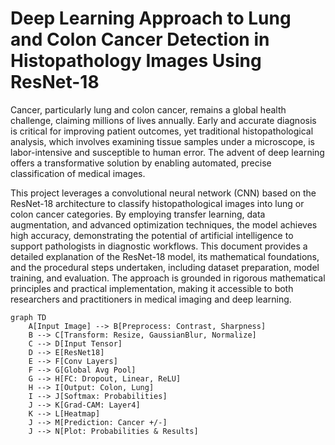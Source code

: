 # Deep Learning Approach to Lung and Colon Cancer Detection in Histopathology Images Using ResNet-18

Cancer, particularly lung and colon cancer, remains a global health challenge, claiming millions of lives annually. Early and accurate diagnosis is critical for improving patient outcomes, yet traditional histopathological analysis, which involves examining tissue samples under a microscope, is labor-intensive and susceptible to human error. The advent of deep learning offers a transformative solution by enabling automated, precise classification of medical images.  

This project leverages a convolutional neural network (CNN) based on the ResNet-18 architecture to classify histopathological images into lung or colon cancer categories. By employing transfer learning, data augmentation, and advanced optimization techniques, the model achieves high accuracy, demonstrating the potential of artificial intelligence to support pathologists in diagnostic workflows. This document provides a detailed explanation of the ResNet-18 model, its mathematical foundations, and the procedural steps undertaken, including dataset preparation, model training, and evaluation. The approach is grounded in rigorous mathematical principles and practical implementation, making it accessible to both researchers and practitioners in medical imaging and deep learning.  
```mermaid
graph TD
    A[Input Image] --> B[Preprocess: Contrast, Sharpness]
    B --> C[Transform: Resize, GaussianBlur, Normalize]
    C --> D[Input Tensor]
    D --> E[ResNet18]
    E --> F[Conv Layers]
    F --> G[Global Avg Pool]
    G --> H[FC: Dropout, Linear, ReLU]
    H --> I[Output: Colon, Lung]
    I --> J[Softmax: Probabilities]
    J --> K[Grad-CAM: Layer4]
    K --> L[Heatmap]
    J --> M[Prediction: Cancer +/-]
    J --> N[Plot: Probabilities & Results]
```



